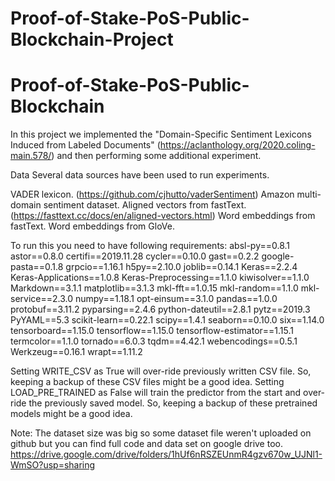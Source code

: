 # Proof-of-Stake-PoS-Public-Blockchain-Project

# Proof-of-Stake-PoS-Public-Blockchain
In this project we implemented the "Domain-Specific Sentiment Lexicons Induced from Labeled Documents" (https://aclanthology.org/2020.coling-main.578/) and then performing some additional experiment.

Data
Several data sources have been used to run experiments.

VADER lexicon. (https://github.com/cjhutto/vaderSentiment)
Amazon multi-domain sentiment dataset.
Aligned vectors from fastText. (https://fasttext.cc/docs/en/aligned-vectors.html)
Word embeddings from fastText.
Word embeddings from GloVe.

To run this you need to have following requirements:
absl-py==0.8.1 astor==0.8.0 certifi==2019.11.28 cycler==0.10.0 gast==0.2.2 google-pasta==0.1.8 grpcio==1.16.1 h5py==2.10.0 joblib==0.14.1 Keras==2.2.4 Keras-Applications==1.0.8 Keras-Preprocessing==1.1.0 kiwisolver==1.1.0 Markdown==3.1.1 matplotlib==3.1.3 mkl-fft==1.0.15 mkl-random==1.1.0 mkl-service==2.3.0 numpy==1.18.1 opt-einsum==3.1.0 pandas==1.0.0 protobuf==3.11.2 pyparsing==2.4.6 python-dateutil==2.8.1 pytz==2019.3 PyYAML==5.3 scikit-learn==0.22.1 scipy==1.4.1 seaborn==0.10.0 six==1.14.0 tensorboard==1.15.0 tensorflow==1.15.0 tensorflow-estimator==1.15.1 termcolor==1.1.0 tornado==6.0.3 tqdm==4.42.1 webencodings==0.5.1 Werkzeug==0.16.1 wrapt==1.11.2

Setting WRITE_CSV as True will over-ride previously written CSV file. So, keeping a backup of these CSV files might be a good idea. Setting LOAD_PRE_TRAINED as False will train the predictor from the start and over-ride the previously saved model. So, keeping a backup of these pretrained models might be a good idea.

Note: The dataset size was big so some dataset file weren't uploaded on github but you can find full code and data set on google drive too. https://drive.google.com/drive/folders/1hUf6nRSZEUnmR4gzv670w_UJNl1-WmSO?usp=sharing
